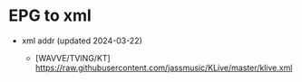 # EPG to xml

* xml addr (updated 2024-03-22)

  - [WAVVE/TVING/KT]
    https://raw.githubusercontent.com/jassmusic/KLive/master/klive.xml

